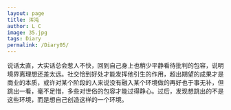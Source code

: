 ```yaml
---
layout: page
title: 浑沌
author: L C
image: 35.jpg
tags: Diary
permalink: /Diary05/
---
```

说话太直，大实话总会惹人不快，回到自己身上也稍少平静看待批判的包容，说明境界离理想还差太远。社交恰到好处才能发挥他引生的作用，超出期望的成果才是商业的本质，或许对某个阶段的人来说没有融入某个环境做的再好也于事无补，但跳出一看，毫不足惜，多些对世俗的包容才能过得静心。过后，发现想跳出的不是这些环境，而是想自己创造这样的一个环境。


<iframe src="/vedio/半点心.mp3" autostart="false" loop="true" style="display:none"></iframe>

